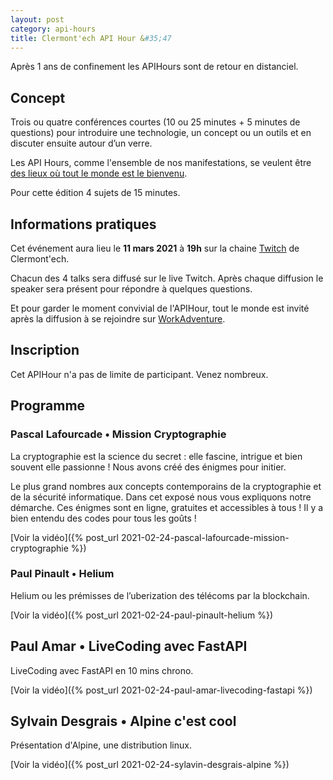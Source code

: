 ```yaml
---
layout: post
category: api-hours
title: Clermont'ech API Hour &#35;47
---
```


Après 1 ans de confinement les APIHours sont de retour en distanciel. 

## Concept

Trois ou quatre conférences courtes (10 ou 25 minutes + 5 minutes de questions)
pour introduire une technologie, un concept ou un outils et en discuter ensuite
autour d’un verre.

Les API Hours, comme l'ensemble de nos manifestations, se veulent être [des
lieux où tout le monde est le bienvenu](/code-of-conduct.html).

Pour cette édition 4 sujets de 15 minutes.

## Informations pratiques

Cet événement aura lieu le **11 mars 2021** à **19h** sur la chaine [Twitch](https://www.twitch.tv/clermontech) de Clermont'ech. 

Chacun des 4 talks sera diffusé sur le live Twitch. Après chaque diffusion le speaker sera présent pour répondre à quelques questions.

Et pour garder le moment convivial de l'APIHour, tout le monde est invité après la diffusion à se rejoindre sur [WorkAdventure](http://wa.clermontech.org/).

## Inscription

Cet APIHour n'a pas de limite de participant. Venez nombreux.

## Programme

### Pascal Lafourcade • Mission Cryptographie

La cryptographie est la science du secret : elle fascine, intrigue et bien souvent elle 
passionne ! Nous avons créé des énigmes pour initier.

Le plus grand nombres aux concepts contemporains de la cryptographie et de la sécurité informatique. 
Dans cet exposé nous vous expliquons notre démarche. Ces énigmes sont en ligne, gratuites et accessibles 
à tous !  Il y a bien entendu des codes pour tous les goûts ! 

[Voir la vidéo]({% post_url 2021-02-24-pascal-lafourcade-mission-cryptographie %})

### Paul Pinault • Helium

Helium ou les prémisses de l’uberization des télécoms par la blockchain.

[Voir la vidéo]({% post_url 2021-02-24-paul-pinault-helium %})

## Paul Amar • LiveCoding avec FastAPI

LiveCoding avec FastAPI en 10 mins chrono.

[Voir la vidéo]({% post_url 2021-02-24-paul-amar-livecoding-fastapi %})

## Sylvain Desgrais • Alpine c'est cool

Présentation d'Alpine, une distribution linux.

[Voir la vidéo]({% post_url 2021-02-24-sylavin-desgrais-alpine %})
